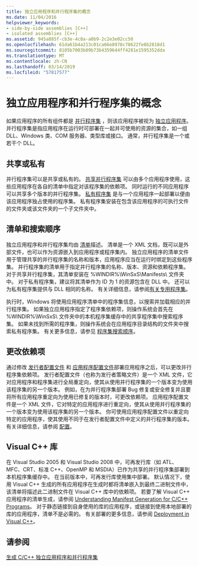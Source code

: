 ```yaml
---
title: 独立应用程序和并行程序集的概念
ms.date: 11/04/2016
helpviewer_keywords:
- side-by-side assemblies [C++]
- isolated assemblies [C++]
ms.assetid: 945a885f-cb3e-4c8a-a0b9-2c2e3e02cc50
ms.openlocfilehash: 61da61b4a213c01ca66e8978c78622fe8b2818d1
ms.sourcegitcommit: 8105b7003b89b73b4359644ff4281e1595352dda
ms.translationtype: MT
ms.contentlocale: zh-CN
ms.lasthandoff: 03/14/2019
ms.locfileid: "57817577"
---
```

# <a name="concepts-of-isolated-applications-and-side-by-side-assemblies"></a>独立应用程序和并行程序集的概念

如果应用程序的所有组件都是 [并行程序集](/windows/desktop/SbsCs/isolated-applications) ，则该应用程序被视为 [独立应用程序](/windows/desktop/SbsCs/about-side-by-side-assemblies-)。 并行程序集是指应用程序在运行时可部署在一起并可使用的资源的集合，如一组 DLL、Windows 类、COM 服务器、类型库或接口。 通常，并行程序集是一个或若干个 DLL。

## <a name="shared-or-private"></a>共享或私有

并行程序集可以是共享或私有的。 [共享并行程序集](https://msdn.microsoft.com/library/aa375996.aspx) 可以由多个应用程序使用，这些应用程序在各自的清单中指定对该程序集的依赖项。 同时运行的不同应用程序可以共享多个版本的并行程序集。 [私有程序集](/windows/desktop/SbsCs/about-private-assemblies-) 是与一个应用程序一起部署以便由该应用程序独占使用的程序集。 私有程序集安装在包含该应用程序的可执行文件的文件夹或该文件夹的一个子文件夹中。

## <a name="manifests-and-search-order"></a>清单和搜索顺序

独立应用程序和并行程序集均由 [清单](/windows/desktop/sbscs/manifests)描述。 清单是一个 XML 文档，既可以是外部文件，也可以作为资源嵌入到应用程序或程序集内。 独立应用程序的清单文件用于管理共享的并行程序集的名称和版本，应用程序应当在运行时绑定到这些程序集。 并行程序集的清单用于指定并行程序集的名称、版本、资源和依赖程序集。 对于共享并行程序集，其清单安装在 %WINDIR%\WinSxS\Manifests\ 文件夹中。 对于私有程序集，建议将其清单作为 ID 为 1 的资源包含在 DLL 中。 还可以为私有程序集提供与 DLL 相同的名称。 有关详细信息，请参阅[有关专用程序集](/windows/desktop/SbsCs/about-private-assemblies-)。

执行时，Windows 将使用应用程序清单中的程序集信息，以搜索并加载相应的并行程序集。 如果独立应用程序指定了程序集依赖项，则操作系统会首先在 %WINDIR%\WinSxS\ 文件夹中的本机程序集缓存中的共享程序集中搜索程序集。 如果未找到所需的程序集，则操作系统会在应用程序目录结构的文件夹中搜索私有程序集。 有关更多信息，请参见 [程序集搜索顺序](/windows/desktop/SbsCs/assembly-searching-sequence)。

## <a name="changing-dependencies"></a>更改依赖项

通过修改 [发行者配置文件](/windows/desktop/SbsCs/publisher-configuration-files) 和 [应用程序配置文件](/windows/desktop/SbsCs/application-configuration-files)部署应用程序之后，可以更改并行程序集依赖项。 发行者配置文件（也称为发行者策略文件）是一个 XML 文件，它对应用程序和程序集进行全局重定向，使其从使用并行程序集的一个版本变为使用该程序集的另一个版本。 例如，在为并行程序集部署 Bug 修复或安全修复并且要将所有应用程序重定向为使用已修复的版本时，可更改依赖项。 应用程序配置文件是一个 XML 文件，它对特定的应用程序进行重定向，使其从使用并行程序集的一个版本变为使用该程序集的另一个版本。 你可使用应用程序配置文件以重定向特定的应用程序，使其使用不同于在发行者配置文件中定义的并行程序集的版本。 有关详细信息，请参阅 [配置](/windows/desktop/SbsCs/configuration)。

## <a name="visual-c-libraries"></a>Visual C++ 库

在 Visual Studio 2005 和 Visual Studio 2008 中，可再发行库（如 ATL、MFC、CRT、标准 C++、OpenMP 和 MSDIA）已作为共享的并行程序集部署到本机程序集缓存中。 在当前版本中，可再发行库使用集中部署。 默认情况下，使用 Visual C++ 生成的所有应用程序在生成时都将清单嵌入到最终二进制文件中，该清单将描述此二进制文件在 Visual C++ 库中的依赖项。 若要了解 Visual C++ 应用程序的清单生成，请参阅 [Understanding Manifest Generation for C/C++ Programs](understanding-manifest-generation-for-c-cpp-programs.md)。 对于静态链接到自身使用的库的应用程序，或链接到使用本地部署的库的应用程序，清单不是必需的。 有关部署的更多信息，请参阅 [Deployment in Visual C++](../ide/deployment-in-visual-cpp.md)。

## <a name="see-also"></a>请参阅

[生成 C/C++ 独立应用程序和并行程序集](building-c-cpp-isolated-applications-and-side-by-side-assemblies.md)
